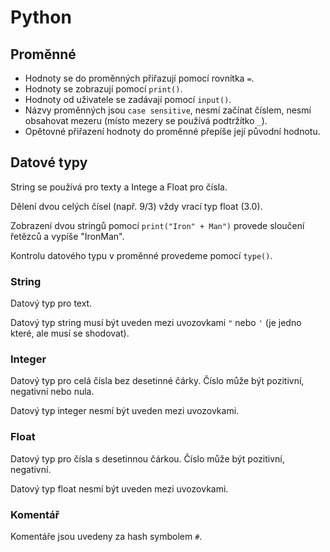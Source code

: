 # Python
## Proměnné
- Hodnoty se do proměnných přiřazují pomocí rovnítka `=`.
- Hodnoty se zobrazují pomocí `print()`.
- Hodnoty od uživatele se zadávají pomocí `input()`.
- Názvy proměnných jsou `case sensitive`, nesmí začínat číslem, nesmí obsahovat mezeru (místo mezery se používá podtržítko `_`).
- Opětovné přiřazení hodnoty do proměnné přepíše její původní hodnotu.

## Datové typy
String se používá pro texty a Intege a Float pro čísla.

Dělení dvou celých čísel (např. 9/3) vždy vrací typ float (3.0).

Zobrazení dvou stringů pomocí `print("Iron" + Man")` provede sloučení řetězců a vypíše "IronMan".

Kontrolu datového typu v proměnné provedeme pomocí `type()`.

### String
Datový typ pro text.

Datový typ string musí být uveden mezi uvozovkami `"` nebo `'` (je jedno které, ale musí se shodovat).

### Integer
Datový typ pro celá čísla bez desetinné čárky. Číslo může být pozitivní, negativní nebo nula.

Datový typ integer nesmí být uveden mezi uvozovkami.

### Float
Datový typ pro čísla s desetinnou čárkou. Číslo může být pozitivní, negativní.

Datový typ float nesmí být uveden mezi uvozovkami.

### Komentář
Komentáře jsou uvedeny za hash symbolem `#`.
